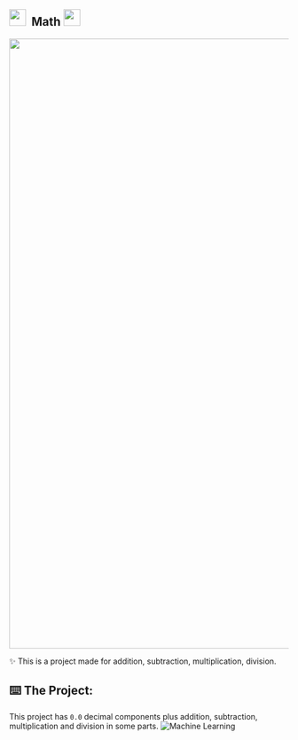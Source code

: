 ##  <img src="https://github.com/Anmol-Baranwal/Cool-GIFs-For-GitHub/assets/74038190/fa83eeb9-f4e2-4d85-93f0-688af11babf8" width="30">&nbsp;  Math  <img src="https://github.com/Anmol-Baranwal/Cool-GIFs-For-GitHub/assets/74038190/fa83eeb9-f4e2-4d85-93f0-688af11babf8" width="30"> 
<img src="https://user-images.githubusercontent.com/74038190/212284115-f47cd8ff-2ffb-4b04-b5bf-4d1c14c0247f.gif" width="1100">

<p>✨ This is a project made for addition, subtraction, multiplication, division.</p>

## ⌨️ The Project:
This project has `0.0` decimal components plus addition, subtraction, multiplication and division in some parts.
<img 
    alt="Machine Learning" 
    src="https://img.shields.io/badge/Machine%20Learning-FFD700?style=for-the-badge&logo=python&logoColor=black"
/>

